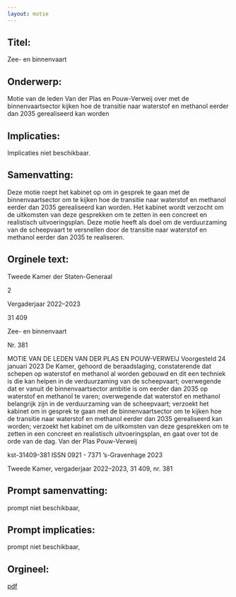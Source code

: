 ```yaml
---
layout: motie
---
```

## Titel:
Zee- en binnenvaart
## Onderwerp:
Motie van de leden Van der Plas en Pouw-Verweij over met de binnenvaartsector kijken hoe de transitie naar waterstof en methanol eerder dan 2035 gerealiseerd kan worden 
## Implicaties:
Implicaties niet beschikbaar.
## Samenvatting:

Deze motie roept het kabinet op om in gesprek te gaan met de binnenvaartsector om te kijken hoe de transitie naar waterstof en methanol eerder dan 2035 gerealiseerd kan worden. Het kabinet wordt verzocht om de uitkomsten van deze gesprekken om te zetten in een concreet en realistisch uitvoeringsplan. Deze motie heeft als doel om de verduurzaming van de scheepvaart te versnellen door de transitie naar waterstof en methanol eerder dan 2035 te realiseren.
## Orginele text:


Tweede Kamer der Staten-Generaal

2

Vergaderjaar 2022–2023

31 409

Zee- en binnenvaart

Nr. 381

MOTIE VAN DE LEDEN VAN DER PLAS EN POUW-VERWEIJ
Voorgesteld 24 januari 2023
De Kamer,
gehoord de beraadslaging,
constaterende dat schepen op waterstof en methanol al worden gebouwd
en dit een techniek is die kan helpen in de verduurzaming van de
scheepvaart;
overwegende dat er vanuit de binnenvaartsector ambitie is om eerder dan
2035 op waterstof en methanol te varen;
overwegende dat waterstof en methanol belangrijk zijn in de verduurzaming van de scheepvaart;
verzoekt het kabinet om in gesprek te gaan met de binnenvaartsector om
te kijken hoe de transitie naar waterstof en methanol eerder dan 2035
gerealiseerd kan worden;
verzoekt het kabinet om de uitkomsten van deze gesprekken om te zetten
in een concreet en realistisch uitvoeringsplan,
en gaat over tot de orde van de dag.
Van der Plas
Pouw-Verweij

kst-31409-381
ISSN 0921 - 7371
’s-Gravenhage 2023

Tweede Kamer, vergaderjaar 2022–2023, 31 409, nr. 381


## Prompt samenvatting:
prompt niet beschikbaar,

## Prompt implicaties:
prompt niet beschikbaar,
## Orgineel:
[pdf](https://gegevensmagazijn.tweedekamer.nl/OData/v4/2.0/Document(880b8a04-b3d3-4979-92d6-3b2840e3dd93)/resource)
